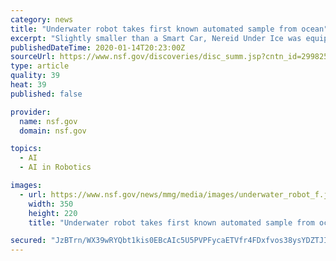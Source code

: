 ```yaml
---
category: news
title: "Underwater robot takes first known automated sample from ocean"
excerpt: "Slightly smaller than a Smart Car, Nereid Under Ice was equipped with artificial intelligence -based automated planning software -- including a planner named Spock -- that enabled it to decide which sites to visit in the volcano and where to take samples autonomously. \"We can eventually see having a network of cognitive ocean robots where there ..."
publishedDateTime: 2020-01-14T20:23:00Z
sourceUrl: https://www.nsf.gov/discoveries/disc_summ.jsp?cntn_id=299825&org=NSF&from=news
type: article
quality: 39
heat: 39
published: false

provider:
  name: nsf.gov
  domain: nsf.gov

topics:
  - AI
  - AI in Robotics

images:
  - url: https://www.nsf.gov/news/mmg/media/images/underwater_robot_f.jpg
    width: 350
    height: 220
    title: "Underwater robot takes first known automated sample from ocean"

secured: "JzBTrn/WX39wRYQbt1kis0EBcAIc5U5PVPFycaETVfr4FDxfvos38ysYDZTJIiT8qIUoGGKvCHW6nx+0KLR1DNZhew0PQAEHJrGy2o+nsxecO62sL1YGyJt2ZW2mbIGBYdHFpnkuSlR01SZvcjoqx7AA8oBu6ZqeDBDnJS1avF+11jScvd61wIRArw/CiQTzho/V1whkbku3+UdvtjxLvfoZKNoV3uu2y+beuuF7zWapOS/8B4zDXmak9/8lZynSpUuudUthKNpnyqrl3u1kOFRcu+AQIoD4glGcc7d9OzLErAcLMUAovu5FGed1ubyA7Mt7oj7ntAX+YtnZMW4gHDuuzQhvO1fnZsmTzZNoN7GaTSoQipGkRLgIZ6caUx9KqgYlsJdXud9Mq+6DUQ1or8Ln0R7JYBq2f3oopRg/DhUisfd6LXMEIxYnggzYTFfk9V8KkQk3xMlrLRJw7mu7tg==;bwGIfsm4f46jw921l642XQ=="
---
```


